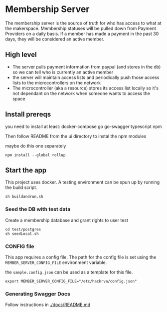 # Membership Server

The membership server is the source of truth for who has access to what at the makerspace.
Membership statuses will be pulled down from Payment Providers on a daily basis.
If a member has made a payment in the past 30 days, they will be considered an active member.

## High level
 * The server pulls payment information from paypal (and stores in the db) so we can tell who is currently an active member
 * the server will maintain access lists and periodically push those access lists to the microcontrollers on the network
 * The microcontroller (aka a resource) stores its access list locally so it's not dependant on the network when someone wants to access the space

## Install prereqs

you need to install at least:
docker-compose
go
go-swagger
typescript
npm

Then follow README from the ui directory to instal the npm modules

maybe do this one separately
```
npm install --global rollup
```

## Start the app

This project uses docker.
A testing environment can be spun up by running the build script.

```
sh buildandrun.sh
```

### Seed the DB with test data

Create a membership database and grant rights to user test

```
cd test/postgres
sh seedLocal.sh
```

### CONFIG file

This app requires a config file.
The path for the config file is set using the `MEMBER_SERVER_CONFIG_FILE` environment variable.

the `sample.config.json` can be used as a template for this file.

```
export MEMBER_SERVER_CONFIG_FILE="/etc/hackrva/config.json"
```

### Generating Swagger Docs
Follow instructions in [./docs/README.md](./docs/README.md)
